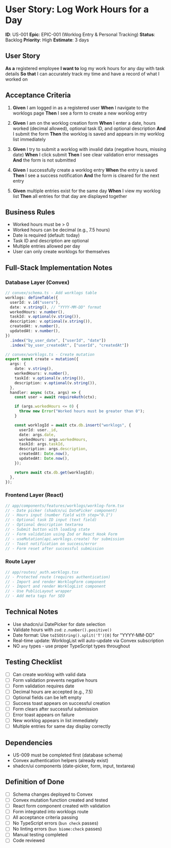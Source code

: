 # User Story: Log Work Hours for a Day

**ID**: US-001
**Epic**: EPIC-001 (Worklog Entry & Personal Tracking)
**Status**: Backlog
**Priority**: High
**Estimate**: 3 days

## User Story

**As a** registered employee
**I want to** log my work hours for any day with task details
**So that** I can accurately track my time and have a record of what I worked on

## Acceptance Criteria

1. **Given** I am logged in as a registered user
   **When** I navigate to the worklogs page
   **Then** I see a form to create a new worklog entry

2. **Given** I am on the worklog creation form
   **When** I enter a date, hours worked (decimal allowed), optional task ID, and optional description
   **And** I submit the form
   **Then** the worklog is saved and appears in my worklog list immediately

3. **Given** I try to submit a worklog with invalid data (negative hours, missing date)
   **When** I click submit
   **Then** I see clear validation error messages
   **And** the form is not submitted

4. **Given** I successfully create a worklog entry
   **When** the entry is saved
   **Then** I see a success notification
   **And** the form is cleared for the next entry

5. **Given** multiple entries exist for the same day
   **When** I view my worklog list
   **Then** all entries for that day are displayed together

## Business Rules

- Worked hours must be > 0
- Worked hours can be decimal (e.g., 7.5 hours)
- Date is required (default: today)
- Task ID and description are optional
- Multiple entries allowed per day
- User can only create worklogs for themselves

## Full-Stack Implementation Notes

### Database Layer (Convex)
```typescript
// convex/schema.ts - Add worklogs table
worklogs: defineTable({
  userId: v.id("users"),
  date: v.string(), // "YYYY-MM-DD" format
  workedHours: v.number(),
  taskId: v.optional(v.string()),
  description: v.optional(v.string()),
  createdAt: v.number(),
  updatedAt: v.number(),
})
  .index("by_user_date", ["userId", "date"])
  .index("by_user_createdAt", ["userId", "createdAt"])

// convex/worklogs.ts - Create mutation
export const create = mutation({
  args: {
    date: v.string(),
    workedHours: v.number(),
    taskId: v.optional(v.string()),
    description: v.optional(v.string()),
  },
  handler: async (ctx, args) => {
    const user = await requireAuth(ctx);

    if (args.workedHours <= 0) {
      throw new Error("Worked hours must be greater than 0");
    }

    const worklogId = await ctx.db.insert("worklogs", {
      userId: user._id,
      date: args.date,
      workedHours: args.workedHours,
      taskId: args.taskId,
      description: args.description,
      createdAt: Date.now(),
      updatedAt: Date.now(),
    });

    return await ctx.db.get(worklogId);
  },
});
```

### Frontend Layer (React)
```typescript
// app/components/features/worklogs/worklog-form.tsx
// - Date picker (shadcn/ui DatePicker component)
// - Hours input (number field with step="0.1")
// - Optional task ID input (text field)
// - Optional description textarea
// - Submit button with loading state
// - Form validation using Zod or React Hook Form
// - useMutation(api.worklogs.create) for submission
// - Toast notification on success/error
// - Form reset after successful submission
```

### Route Layer
```typescript
// app/routes/_auth.worklogs.tsx
// - Protected route (requires authentication)
// - Import and render WorklogForm component
// - Import and render WorklogList component
// - Use PublicLayout wrapper
// - Add meta tags for SEO
```

## Technical Notes

- Use shadcn/ui DatePicker for date selection
- Validate hours with `zod`: `z.number().positive()`
- Date format: Use `toISOString().split('T')[0]` for "YYYY-MM-DD"
- Real-time update: WorklogList will auto-update via Convex subscription
- NO `any` types - use proper TypeScript types throughout

## Testing Checklist

- [ ] Can create worklog with valid data
- [ ] Form validation prevents negative hours
- [ ] Form validation requires date
- [ ] Decimal hours are accepted (e.g., 7.5)
- [ ] Optional fields can be left empty
- [ ] Success toast appears on successful creation
- [ ] Form clears after successful submission
- [ ] Error toast appears on failure
- [ ] New worklog appears in list immediately
- [ ] Multiple entries for same day display correctly

## Dependencies

- US-009 must be completed first (database schema)
- Convex authentication helpers (already exist)
- shadcn/ui components (date-picker, form, input, textarea)

## Definition of Done

- [ ] Schema changes deployed to Convex
- [ ] Convex mutation function created and tested
- [ ] React form component created with validation
- [ ] Form integrated into worklogs route
- [ ] All acceptance criteria passing
- [ ] No TypeScript errors (`bun check` passes)
- [ ] No linting errors (`bun biome:check` passes)
- [ ] Manual testing completed
- [ ] Code reviewed
